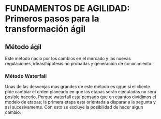 # FUNDAMENTOS DE AGILIDAD: Primeros pasos para la transformación ágil
## Método ágil
Este método nacio por los cambios en el mercado y las nuevas regulaciones, ideas/hipotesis no probadas y generación de conocimiento.

### Método Waterfall
Unas de las desvenjas mas grandes de este método es qque si el cliente pide cambiar el orden planeado en que las etapas serán ejecutadas no sera posible hacerlo. Porque waterfall esta pensado que en cuantos dividimos el modelo de etapas; la primera etapa esta orientada a disparar a la segunta y asi sucesivamente. Con esto se excluye la posibilidad de hacer algun cambio.
